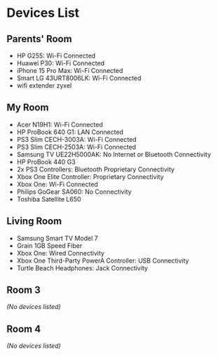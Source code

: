 # Devices List

## Parents' Room
- HP G255: Wi-Fi Connected
- Huawei P30: Wi-Fi Connected
- iPhone 15 Pro Max: Wi-Fi Connected
- Smart LG 43URT8006LK: Wi-Fi Connected
- wifi extender zyxel

## My Room
- Acer N19H1: Wi-Fi Connected
- HP ProBook 640 G1: LAN Connected
- PS3 Slim CECH-3003A: Wi-Fi Connected
- PS3 Slim CECH-2503A: Wi-Fi Connected
- Samsung TV UE22H5000AK: No Internet or Bluetooth Connectivity
- HP ProBook 440 G3
- 2x PS3 Controllers: Bluetooth Proprietary Connectivity
- Xbox One Elite Controller: Proprietary Connectivity
- Xbox One: Wi-Fi Connected
- Philips GoGear SA060: No Connectivity
- Toshiba Satellite L650

## Living Room
- Samsung Smart TV Model 7
- Grain 1GB Speed Fiber
- Xbox One: Wired Connectivity
- Xbox One Third-Party PowerA Controller: USB Connectivity
- Turtle Beach Headphones: Jack Connectivity

## Room 3
_(No devices listed)_

## Room 4
_(No devices listed)_
